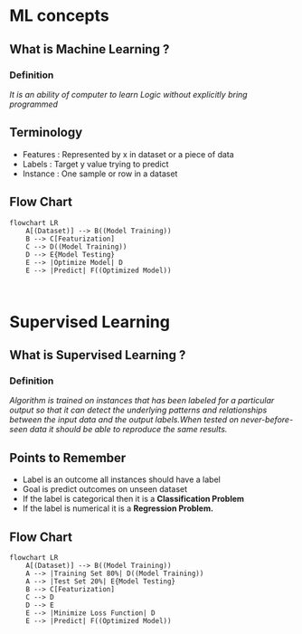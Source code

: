 # ML concepts

## What is Machine Learning ?

### Definition 

*It is an ability of computer to learn Logic without explicitly bring programmed*

## Terminology 
- Features : Represented by x in dataset or a piece of data 
- Labels : Target y value trying to predict
- Instance : One sample or row in a dataset

## Flow Chart
```mermaid
flowchart LR
    A[(Dataset)] --> B((Model Training))
    B --> C[Featurization]
    C --> D((Model Training))
    D --> E{Model Testing}
    E --> |Optimize Model| D
    E --> |Predict| F((Optimized Model))
   
  
```

# Supervised Learning

## What is Supervised Learning ?

### Definition 

*Algorithm is trained on instances that has been labeled for a particular output so that it can detect the underlying patterns and relationships between the input data and the output labels.When tested on never-before-seen data it should be able to reproduce the same results.*

## Points to Remember
- Label is an outcome all instances should have a label
- Goal is predict outcomes on unseen dataset
- If the label is categorical then it is a **Classification Problem**
- If the label is numerical it is a **Regression Problem.**

## Flow Chart
```mermaid
flowchart LR
    A[(Dataset)] --> B((Model Training))
    A --> |Training Set 80%| D((Model Training))
    A --> |Test Set 20%| E{Model Testing}
    B --> C[Featurization]
    C --> D
    D --> E
    E --> |Minimize Loss Function| D
    E --> |Predict| F((Optimized Model))
  
```
